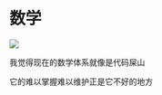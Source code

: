 # 数学

![](https://s2.loli.net/2022/04/22/L8uGdbfJIU1NptH.jpg)

我觉得现在的数学体系就像是代码屎山

它的难以掌握难以维护正是它不好的地方

